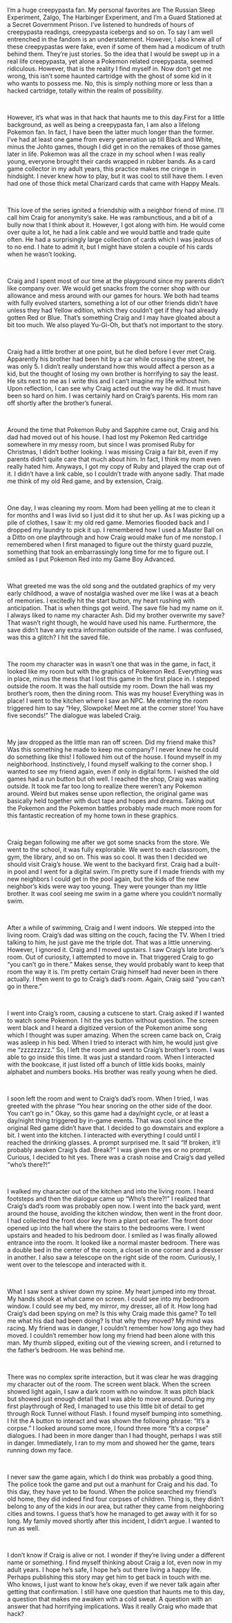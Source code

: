 I’m a huge creepypasta fan. My personal favorites are The Russian Sleep Experiment, Zalgo, The Harbinger Experiment, and I’m a Guard Stationed at a Secret Government Prison. I’ve listened to hundreds of hours of creepypasta readings, creepypasta icebergs and so on. To say I am well entrenched in the fandom is an understatement. However, I also knew all of these creepypastas were fake, even if some of them had a modicum of truth behind them. They’re just stories. So the idea that I would be swept up in a real life creepypasta, yet alone a Pokemon related creepypasta, seemed ridiculous. However, that is the reality I find myself in. Now don’t get me wrong, this isn’t some haunted cartridge with the ghost of some kid in it who wants to possess me. No, this is simply nothing more or less than a hacked cartridge, totally within the realm of possibility. 

&#x200B;

However, it’s what was in that hack that haunts me to this day.First for a little background, as well as being a creepypasta fan, I am also a lifelong Pokemon fan. In fact, I have been the latter much longer than the former. I’ve had at least one game from every generation up till Black and White, minus the Johto games, though I did get in on the remakes of those games later in life. Pokemon was all the craze in my school when I was really young, everyone brought their cards wrapped in rubber bands. As a card game collector in my adult years, this practice makes me cringe in hindsight. I never knew how to play, but it was cool to still have them. I even had one of those thick metal Charizard cards that came with Happy Meals.

&#x200B;

This love of the series ignited a friendship with a neighbor friend of mine. I’ll call him Craig for anonymity’s sake. He was rambunctious, and a bit of a bully now that I think about it. However, I got along with him. He would come over quite a lot, he had a link cable and we would battle and trade quite often. He had a surprisingly large collection of cards which I was jealous of to no end. I hate to admit it, but I might have stolen a couple of his cards when he wasn’t looking.

&#x200B;

Craig and I spent most of our time at the playground since my parents didn’t like company over. We would get snacks from the corner shop with our allowance and mess around with our games for hours. We both had teams with fully evolved starters, something a lot of our other friends didn’t have unless they had Yellow edition, which they couldn’t get if they had already gotten Red or Blue. That’s something Craig and I may have gloated about a bit too much. We also played Yu-Gi-Oh, but that’s not important to the story.

&#x200B;

Craig had a little brother at one point, but he died before I ever met Craig. Apparently his brother had been hit by a car while crossing the street, he was only 5. I didn’t really understand how this would affect a person as a kid, but the thought of losing my own brother is horrifying to say the least. He sits next to me as I write this and I can’t imagine my life without him. Upon reflection, I can see why Craig acted out the way he did. It must have been so hard on him. I was certainly hard on Craig’s parents. His mom ran off shortly after the brother’s funeral.

&#x200B;

Around the time that Pokemon Ruby and Sapphire came out, Craig and his dad had moved out of his house. I had lost my Pokemon Red cartridge somewhere in my messy room, but since I was promised Ruby for Christmas, I didn’t bother looking. I was missing Craig a fair bit, even if my parents didn’t quite care that much about him. In fact, I think my mom even really hated him. Anyways, I got my copy of Ruby and played the crap out of it. I didn’t have a link cable, so I couldn’t trade with anyone sadly. That made me think of my old Red game, and by extension, Craig.

&#x200B;

One day, I was cleaning my room. Mom had been yelling at me to clean it for months and I was livid so I just did it to shut her up. As I was picking up a pile of clothes, I saw it: my old red game. Memories flooded back and I dropped my laundry to pick it up. I remembered how I used a Master Ball on a Ditto on one playthrough and how Craig would make fun of me nonstop. I remembered when I first managed to figure out the thirsty guard puzzle, something that took an embarrassingly long time for me to figure out. I smiled as I put Pokemon Red into my Game Boy Advanced.

&#x200B;

What greeted me was the old song and the outdated graphics of my very early childhood, a wave of nostalgia washed over me like I was at a beach of memories. I excitedly hit the start button, my heart rushing with anticipation. That is when things got weird. The save file had my name on it. I always liked to name my character Ash. Did my brother overwrite my save? That wasn’t right though, he would have used his name. Furthermore, the save didn’t have any extra information outside of the name. I was confused, was this a glitch? I hit the saved file.

&#x200B;

The room my character was in wasn’t one that was in the game, in fact, it looked like my room but with the graphics of Pokemon Red. Everything was in place, minus the mess that I lost this game in the first place in. I stepped outside the room. It was the hall outside my room. Down the hall was my brother’s room, then the dining room. This was my house! Everything was in place! I went to the kitchen where I saw an NPC. Me entering the room triggered him to say “Hey, Slowpoke! Meet me at the corner store! You have five seconds!” The dialogue was labeled Craig.

&#x200B;

My jaw dropped as the little man ran off screen. Did my friend make this? Was this something he made to keep me company? I never knew he could do something like this! I followed him out of the house. I found myself in my neighborhood. Instinctively, I found myself walking to the corner shop. I wanted to see my friend again, even if only in digital form. I wished the old games had a run button but oh well. I reached the shop, Craig was waiting outside. It took me far too long to realize there weren’t any Pokemon around. Weird but makes sense upon reflection, the original game was basically held together with duct tape and hopes and dreams. Taking out the Pokemon and the Pokemon battles probably made much more room for this fantastic recreation of my home town in these graphics.

&#x200B;

Craig began following me after we got some snacks from the store. We went to the school, it was fully explorable. We went to each classroom, the gym, the library, and so on. This was so cool. It was then I decided we should visit Craig’s house. We went to the backyard first. Craig had a built-in pool and I went for a digital swim. I’m pretty sure if I made friends with my new neighbors I could get in the pool again, but the kids of the new neighbor’s kids were way too young. They were younger than my little brother. It was cool seeing me swim in a game where you couldn’t normally swim.

&#x200B;

After a while of swimming, Craig and I went indoors. We stepped into the living room. Craig’s dad was sitting on the couch, facing the TV. When I tried talking to him, he just gave me the triple dot. That was a little unnerving. However, I ignored it. Craig and I moved upstairs. I saw Craig’s late brother’s room. Out of curiosity, I attempted to move in. That triggered Craig to go “you can’t go in there.” Makes sense, they would probably want to keep that room the way it is. I’m pretty certain Craig himself had never been in there actually. I then went to go to Craig’s dad’s room. Again, Craig said “you can’t go in there.”

&#x200B;

I went into Craig’s room, causing a cutscene to start. Craig asked if I wanted to watch some Pokemon. I hit the yes button without question. The screen went black and I heard a digitized version of the Pokemon anime song which I thought was super amazing. When the screen came back on, Craig was asleep in his bed. When I tried to interact with him, he would just give me “zzzzzzzzz.” So, I left the room and went to Craig’s brother’s room. I was able to go inside this time. It was just a standard room. When I interacted with the bookcase, it just listed off a bunch of little kids books, mainly alphabet and numbers books. His brother was really young when he died.

&#x200B;

I soon left the room and went to Craig’s dad’s room. When I tried, I was greeted with the phrase “You hear snoring on the other side of the door. You can’t go in.” Okay, so this game had a day/night cycle, or at least a day/night thing triggered by in-game events. That was cool since the original Red game didn’t have that. I decided to go downstairs and explore a bit. I went into the kitchen. I interacted with everything I could until I reached the drinking glasses. A prompt surprised me. It said “If broken, it’ll probably awaken Craig’s dad. Break?” I was given the yes or no prompt. Curious, I decided to hit yes. There was a crash noise and Craig’s dad yelled “who’s there?!”

&#x200B;

I walked my character out of the kitchen and into the living room. I heard footsteps and then the dialogue came up “Who’s there?!” I realized that Craig’s dad’s room was probably open now. I went into the back yard, went around the house, avoiding the kitchen window, then went in the front door. I had collected the front door key from a plant pot earlier. The front door opened up into the hall where the stairs to the bedrooms were. I went upstairs and headed to his bedroom door. I smiled as I was finally allowed entrance into the room. It looked like a normal master bedroom. There was a double bed in the center of the room, a closet in one corner and a dresser in another. I also saw a telescope on the right side of the room. Curiously, I went over to the telescope and interacted with it.

&#x200B;

What I saw sent a shiver down my spine. My heart jumped into my throat. My hands shook at what came on screen. I could see into my bedroom window. I could see my bed, my mirror, my dresser, all of it. How long had Craig’s dad been spying on me? Is this why Craig made this game? To tell me what his dad had been doing? Is that why they moved? My mind was racing. My friend was in danger, I couldn’t remember how long ago they had moved. I couldn’t remember how long my friend had been alone with this man. My thumb slipped, exiting out of the viewing screen, and I returned to the father’s bedroom. He was behind me.

&#x200B;

There was no complex sprite interaction, but it was clear he was dragging my character out of the room. The screen went black. When the screen showed light again, I saw a dark room with no window. It was pitch black but showed just enough detail that I was able to move around. During my first playthrough of Red, I managed to use this little bit of detail to get through Rock Tunnel without Flash. I found myself bumping into something. I hit the A button to interact and was shown the following phrase: “It’s a corpse.” I looked around some more, I found three more “It’s a corpse” dialogues. I had been in more danger than I had thought, perhaps I was still in danger. Immediately, I ran to my mom and showed her the game, tears running down my face.

&#x200B;

I never saw the game again, which I do think was probably a good thing. The police took the game and put out a manhunt for Craig and his dad. To this day, they have yet to be found. When the police searched my friend’s old home, they did indeed find four corpses of children. Thing is, they didn’t belong to any of the kids in our area, but rather they came from neighboring cities and towns. I guess that’s how he managed to get away with it for so long. My family moved shortly after this incident, I didn’t argue. I wanted to run as well.

&#x200B;

I don’t know if Craig is alive or not. I wonder if they’re living under a different name or something. I find myself thinking about Craig a lot, even now in my adult years. I hope he’s safe, I hope he’s out there living a happy life. Perhaps publishing this story may get him to get back in touch with me. Who knows, I just want to know he’s okay, even if we never talk again after getting that confirmation. I still have one question that haunts me to this day, a question that makes me awaken with a cold sweat. A question with an answer that had horrifying implications. Was it really Craig who made that hack?